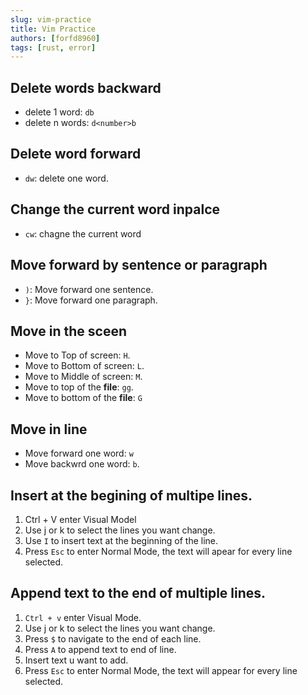 ```yaml
---
slug: vim-practice
title: Vim Practice
authors: [forfd8960]
tags: [rust, error]
---
```


## Delete words backward

- delete 1 word: `db`
- delete n words: `d<number>b`

## Delete word forward

- `dw`: delete one word.

## Change the current word inpalce

- `cw`: chagne the current word

## Move forward by sentence or paragraph

- `)`: Move forward one sentence.
- `}`: Move forward one paragraph.

## Move in the sceen

- Move to Top of screen: `H`.
- Move to Bottom of screen: `L`.
- Move to Middle of screen: `M`.
- Move to top of the **file**: `gg`.
- Move to bottom of the **file**: `G`

## Move in line

- Move forward one word: `w`
- Move backwrd one word: `b`.

## Insert at the begining of multipe lines.

1. Ctrl + V enter Visual Model
2. Use j or k to select the lines you want change.
3. Use `I` to insert text at the beginning of the line.
4. Press `Esc` to enter Normal Mode, the text will apear for every line selected.

## Append text to the end of multiple lines.

1. `Ctrl + v` enter Visual Mode.
2. Use j or k to select the lines you want change.
3. Press `$` to navigate to the end of each line.
4. Press `A` to append text to end of line.
5. Insert text u want to add.
6. Press `Esc` to enter Normal Mode, the text will appear for every line selected.
